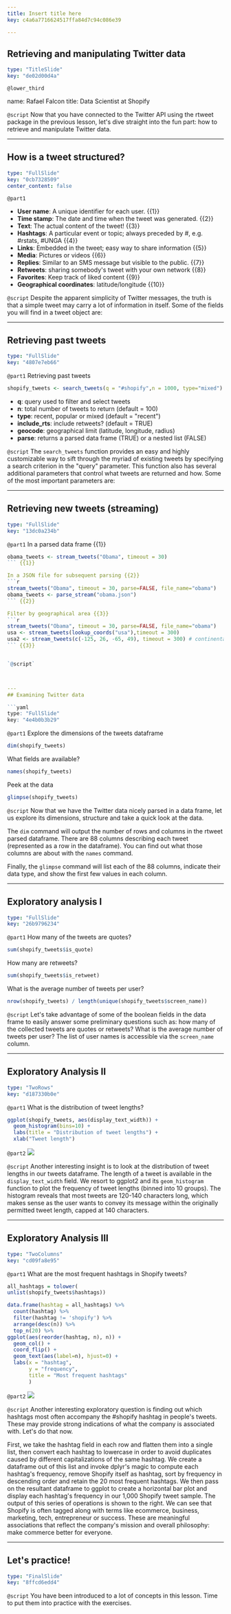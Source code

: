 ```yaml
---
title: Insert title here
key: c4a6a7716624517ffa84d7c94c086e39

---
```

## Retrieving and manipulating Twitter data

```yaml
type: "TitleSlide"
key: "de02d00d4a"
```

`@lower_third`

name: Rafael Falcon
title: Data Scientist at Shopify


`@script`
Now that you have connected to the Twitter API using the rtweet package in the previous lesson, let's dive straight into the fun part: how to retrieve and manipulate Twitter data.


---
## How is a tweet structured?

```yaml
type: "FullSlide"
key: "0cb7328509"
center_content: false
```

`@part1`
- **User name**: A unique identifier for each user. {{1}}
- **Time stamp**: The date and time when the tweet was generated. {{2}}
- **Text**: The actual content of the tweet! {{3}}
- **Hashtags**: A particular event or topic; always preceded by #, e.g. #rstats, #UNGA {{4}}
- **Links**: Embedded in the tweet; easy way to share information {{5}}
- **Media**: Pictures or videos {{6}}
- **Replies**: Similar to an SMS message but visible to the public. {{7}}
- **Retweets**: sharing somebody's tweet with your own network {{8}}
- **Favorites**: Keep track of liked content {{9}}
- **Geographical coordinates**: latitude/longitude {{10}}


`@script`
Despite the apparent simplicity of Twitter messages, the truth is that a simple tweet may carry a lot of information in itself. Some of the fields you will find in a tweet object are:


---
## Retrieving past tweets

```yaml
type: "FullSlide"
key: "4807e7eb66"
```

`@part1`
Retrieving past tweets 
```r
shopify_tweets <- search_tweets(q = "#shopify",n = 1000, type="mixed")
```

- **q**: query used to filter and select tweets
- **n**: total number of tweets to return (default = 100)
- **type**: recent, popular or mixed (default = "recent")
- **include_rts**: include retweets? (default = TRUE)
- **geocode**: geographical limit (latitude, longitude, radius)
- **parse**: returns a parsed data frame (TRUE) or a nested list (FALSE)


`@script`
The `search_tweets` function provides an easy and highly customizable way to sift through the myriad of existing tweets by specifying a search criterion in the "query" parameter. This function also has several additional parameters that control what tweets are returned and how. Some of the most important parameters are:


---
## Retrieving new tweets (streaming)

```yaml
type: "FullSlide"
key: "13dc0a234b"
```

`@part1`
In a parsed data frame {{1}}
```r
obama_tweets <- stream_tweets("Obama", timeout = 30)
``` {{1}}

In a JSON file for subsequent parsing {{2}}
```r
stream_tweets("Obama", timeout = 30, parse=FALSE, file_name="obama")
obama_tweets <- parse_stream("obama.json")
``` {{2}}

Filter by geographical area {{3}}
```r
stream_tweets("Obama", timeout = 30, parse=FALSE, file_name="obama")
usa <- stream_tweets(lookup_coords("usa"),timeout = 300)
usa2 <- stream_tweets(c(-125, 26, -65, 49), timeout = 300) # continental USA
``` {{3}}


`@script`



---
## Examining Twitter data

```yaml
type: "FullSlide"
key: "4e4b0b3b29"
```

`@part1`
Explore the dimensions of the tweets dataframe
```r
dim(shopify_tweets)
```

What fields are available?
```r
names(shopify_tweets)
```

Peek at the data
```r
glimpse(shopify_tweets)
```


`@script`
Now that we have the Twitter data nicely parsed in a data frame, let us explore its dimensions, structure and take a quick look at the data.

The `dim` command will output the number of rows and columns in the rtweet parsed dataframe. There are 88 columns describing each tweet (represented as a row in the dataframe). You can find out what those columns are about with the `names` command.

Finally, the `glimpse` command will list each of the 88 columns, indicate their data type, and show the first few values in each column.


---
## Exploratory analysis I

```yaml
type: "FullSlide"
key: "26b9796234"
```

`@part1`
How many of the tweets are quotes? 
```r
sum(shopify_tweets$is_quote)
```
How many are retweets?
```r
sum(shopify_tweets$is_retweet)
```

What is the average number of tweets per user?
```r
nrow(shopify_tweets) / length(unique(shopify_tweets$screen_name))
```


`@script`
Let's take advantage of some of the boolean fields in the data frame to easily answer some preliminary questions such as: how many of the collected tweets are quotes or retweets? What is the average number of tweets per user? The list of user names is accessible via the `screen_name` column.


---
## Exploratory Analysis II

```yaml
type: "TwoRows"
key: "d187330b0e"
```

`@part1`
What is the distribution of tweet lengths?
```r
ggplot(shopify_tweets, aes(display_text_width)) + 
  geom_histogram(bins=10) + 
  labs(title = "Distribution of tweet lengths") + 
  xlab("Tweet length")
```


`@part2`
![](http://assets.datacamp.com/production/repositories/3914/datasets/87db3f43c9c8584fc1a460cdd4f1d342d74aa3f5/ch1-2-tweet-length-distribution.png)


`@script`
Another interesting insight is to look at the distribution of tweet lengths in our tweets dataframe. The length of a tweet is available in the `display_text_width` field. We resort to ggplot2 and its `geom_histogram` function to plot the frequency of tweet lengths (binned into 10 groups). The histogram reveals that most tweets are 120-140 characters long, which makes sense as the user wants to convey its message within the originally permitted tweet length, capped at 140 characters.


---
## Exploratory Analysis III

```yaml
type: "TwoColumns"
key: "cd09fa8e95"
```

`@part1`
What are the most frequent hashtags in Shopify tweets?
```r
all_hashtags = tolower(
unlist(shopify_tweets$hashtags))

data.frame(hashtag = all_hashtags) %>%
  count(hashtag) %>%
  filter(hashtag != 'shopify') %>%
  arrange(desc(n)) %>%
  top_n(20) %>%
ggplot(aes(reorder(hashtag, n), n)) +
  geom_col() +
  coord_flip() +
  geom_text(aes(label=n), hjust=0) +
  labs(x = "hashtag",
       y = "frequency",
       title = "Most frequent hashtags"
       )
```


`@part2`
![](http://assets.datacamp.com/production/repositories/3914/datasets/faacb628548022bb7c9bd25ef8825343f754efed/ch1-2-most-frequent-hashtags.png)


`@script`
Another interesting exploratory question is finding out which hashtags most often accompany the #shopify hashtag in people's tweets. These may provide strong indications of what the company is associated with. Let's do that now.

First, we take the hashtag field in each row and flatten them into a single list, then convert each hashtag to lowercase in order to avoid duplicates caused by different capitalizations of the same hashtag. We create a dataframe out of this list and invoke dplyr's magic to compute each hashtag's frequency, remove Shopify itself as hashtag, sort by frequency in descending order and retain the 20 most frequent hashtags. We then pass on the resultant dataframe to ggplot to create a horizontal bar plot and display each hashtag's frequency in our 1,000 Shopify tweet sample. The output of this series of operations is shown to the right. We can see that Shopify is often tagged along with terms like ecommerce, business, marketing, tech, entrepreneur or success. These are meaningful associations that reflect the company's mission and overall philosophy: make commerce better for everyone.


---
## Let's practice!

```yaml
type: "FinalSlide"
key: "8ffcd6edd4"
```

`@script`
You have been introduced to a lot of concepts in this lesson. Time to put them into practice with the exercises.

